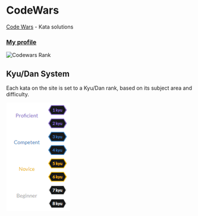 # CodeWars
[Code Wars](https://www.codewars.com/) - Kata solutions

### [My profile](https://www.codewars.com/users/BuccaneerDev)
![Codewars Rank](https://www.codewars.com/users/BuccaneerDev/badges/large)

## Kyu/Dan System
Each kata on the site is set to a Kyu/Dan rank, based on its subject area and difficulty.

[![ranks.png](https://raw.githubusercontent.com/Ventrosky/code-wars/master/ranks.PNG)](https://raw.githubusercontent.com/Ventrosky/code-wars/master/ranks.PNG)
